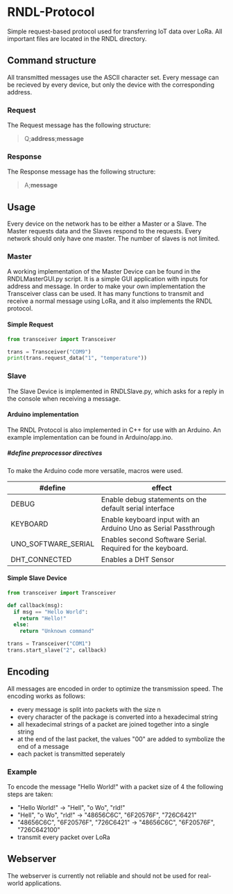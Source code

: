 # RNDL-Protocol
Simple request-based protocol used for transferring IoT data over LoRa.
All important files are located in the RNDL directory.

## Command structure
All transmitted messages use the ASCII character set. Every message can be recieved by every device, but only the device with the corresponding address.

### Request
The Request message has the following structure:
> Q;**address**;**message**

### Response
The Response message has the following structure:
> A;**message**

## Usage
Every device on the network has to be either a Master or a Slave. The Master requests data and the Slaves respond to the requests. Every network should only have one master. The number of slaves is not limited.

### Master
A working implementation of the Master Device can be found in the RNDLMasterGUI.py script. It is a simple GUI application with inputs for address and message.
In order to make your own implementation the Transceiver class can be used. It has many functions to transmit and receive a normal message using LoRa, and it also implements the RNDL protocol. 
#### Simple Request

```python
from transceiver import Transceiver

trans = Transceiver("COM9")
print(trans.request_data("1", "temperature"))

```

### Slave
The Slave Device is implemented in RNDLSlave.py, which asks for a reply in the console when receiving a message. 

#### Arduino implementation
The RNDL Protocol is also implemented in C++ for use with an Arduino. An example implementation can be found in Arduino/app.ino.
##### #define preprocessor directives
To make the Arduino code more versatile, macros were used.

#define | effect
--- | ---
DEBUG | Enable debug statements on the default serial interface
KEYBOARD | Enable keyboard input with an Arduino Uno as Serial Passthrough
UNO_SOFTWARE_SERIAL | Enables second Software Serial. Required for the keyboard.
DHT_CONNECTED | Enables a DHT Sensor

#### Simple Slave Device

```python
from transceiver import Transceiver

def callback(msg):
  if msg == "Hello World":
    return "Hello!"
  else:
    return "Unknown command"

trans = Transceiver("COM1")
trans.start_slave("2", callback)

```

## Encoding
All messages are encoded in order to optimize the transmission speed. The encoding works as follows:
- every message is split into packets with the size n
- every character of the package is converted into a hexadecimal string
- all hexadecimal strings of a packet are joined together into a single string
- at the end of the last packet, the values "00" are added to symbolize the end of a message
- each packet is transmitted seperately

### Example
To encode the message "Hello World!" with a packet size of 4 the following steps are taken:
- "Hello World!" -> "Hell", "o Wo", "rld!"
- "Hell", "o Wo", "rld!" -> "48656C6C", "6F20576F", "726C6421"
- "48656C6C", "6F20576F", "726C6421" -> "48656C6C", "6F20576F", "726C642100"
- transmit every packet over LoRa

## Webserver
The webserver is currently not reliable and should not be used for real-world applications.
